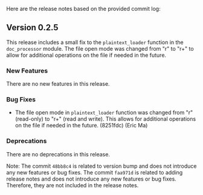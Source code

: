 Here are the release notes based on the provided commit log:

## Version 0.2.5

This release includes a small fix to the `plaintext_loader` function in the `doc_processor` module. The file open mode was changed from "r" to "r+" to allow for additional operations on the file if needed in the future.

### New Features

There are no new features in this release.

### Bug Fixes

- The file open mode in `plaintext_loader` function was changed from "r" (read-only) to "r+" (read and write). This allows for additional operations on the file if needed in the future. (8251fdc) (Eric Ma)

### Deprecations

There are no deprecations in this release.

Note: The commit `48bb8c4` is related to version bump and does not introduce any new features or bug fixes. The commit `faa971d` is related to adding release notes and does not introduce any new features or bug fixes. Therefore, they are not included in the release notes.